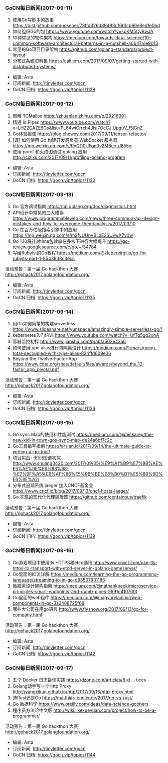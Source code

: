 ### GoCN每日新闻(2017-09-11)

1. 使用Go写脚本的故事 https://gist.github.com/posener/73ffd326d88483df6b1cb66e8ed1e0bd
2. 如何组织Go的包 https://www.youtube.com/watch?v=spKM5CyBwJA
3. 10种常见的软件架构 https://medium.com/towards-data-science/10-common-software-architectural-patterns-in-a-nutshell-a0b47a1e9013
4. 常见的Go项目目录架构 https://github.com/golang-standards/project-layout
5. 分布式系统资料集 https://caitiem.com/2017/09/07/getting-started-with-distributed-systems/

* 编辑: Asta
* 订阅新闻: http://tinyletter.com/gocn
* GoCN 归档: https://gocn.vip/topics/1129

### GoCN每日新闻(2017-09-12)

1. 图解 TCMalloc https://zhuanlan.zhihu.com/p/29216091
2. 精通 io.Pipes https://www.youtube.com/watch?v=LHZ2CAZE6Gs&list=PL64wiCrrxh4Jisi7OcCJIUpguV_f5jGnZ
3. Go体验报告 https://blog.chewxy.com/2017/09/11/tensor-refactor/
4. [译] 如何使用 Go 构建开发高负载 WebSocket 服务器 https://mp.weixin.qq.com/s/RyQD0UFqn0v2M6ec-d855g
5. 使用 pprof 和火焰图调试 golang 应用 http://cizixs.com/2017/09/11/profiling-golang-program

* 编辑: Asta
* 订阅新闻: http://tinyletter.com/gocn
* GoCN 归档: https://gocn.vip/topics/1132

### GoCN每日新闻(2017-09-13)

1. Go 官方调试指南 https://tip.golang.org/doc/diagnostics.html
2. API设计中常见的三大错误 https://www.programmableweb.com/news/three-common-api-design-mistakes-and-how-to-overcome-them/analysis/2017/03/10
3. Go 在百万亿级搜索引擎中的应用 https://mp.weixin.qq.com/s/m3fvUUnVBLxE2SUvwX7v0w
4. Go 1.10将针对time包效率在多核下进行大幅提升 https://go-review.googlesource.com/c/go/+/34784
5. 写给Rubyist的Go教程 https://medium.com/@klebervirgilio/go-for-rubyits-part-1-8543938c3ecc

活动预告：第一届 Go hackthon 大赛 http://gohack2017.golangfoundation.org/

* 编辑: Asta
* 订阅新闻: http://tinyletter.com/gocn
* GoCN 归档: https://gocn.vip/topics/1135

### GoCN每日新闻(2017-09-14)

1. 用Go如何简单的构建serverless https://www.slideshare.net/yunspace/amazingly-simple-serverless-go/1
2. kebernetes入门培训 https://www.youtube.com/watch?v=UfTg5gq2ohA
3. 容器监控初探 http://www.jianshu.com/p/abfa502e43a6
4. 如何使用type alias进行包隔离设计 https://medium.com/@rmars/going-total-decoupled-with-type-alias-824ffd609e36
5. Beyond the Twelve-Factor App https://www.cdta.org/sites/default/files/awards/beyond_the_12-factor_app_pivotal.pdf

活动预告：第一届 Go hackthon 大赛 http://gohack2017.golangfoundation.org/

* 编辑: Asta
* 订阅新闻: http://tinyletter.com/gocn
* GoCN 归档: https://gocn.vip/topics/1136

### GoCN每日新闻(2017-09-15)

1. Go sync.Map的使用和性能测试 https://medium.com/@deckarep/the-new-kid-in-town-gos-sync-map-de24a6bf7c2c
2. Go工具编写指南 https://arslan.io/2017/09/14/the-ultimate-guide-to-writing-a-go-tool/
3. 项目实战--知识图谱初探 http://www.shuang0420.com/2017/09/05/%E9%A1%B9%E7%9B%AE%E5%AE%9E%E6%88%98-%E7%9F%A5%E8%AF%86%E5%9B%BE%E8%B0%B1%E5%88%9D%E6%8E%A2/
4. 分布式追踪系统 jaeger 加入CNCF基金会 https://www.cncf.io/blog/2017/09/13/cncf-hosts-jaeger/
5. Go 实现的现代化代理转发器 https://github.com/containous/traefik

活动预告：第一届 Go hackthon 大赛 http://gohack2017.golangfoundation.org/

* 编辑: Asta
* 订阅新闻: http://tinyletter.com/gocn
* GoCN 归档: https://gocn.vip/topics/1139

### GoCN每日新闻(2017-09-16)

1. Go游戏项目中使用tls HTTPS和etcd通讯 http://www.cnxct.com/use-tls-https-to-transport-with-etcd-server-in-golang-gameserver/
2. Go里面的IO流详解 https://medium.com/learning-the-go-programming-language/streaming-io-in-go-d93507931185
3. 微服务设计架构指南 https://medium.com/@nathankpeck/microservice-principles-smart-endpoints-and-dumb-pipes-5691d410700f
4. Go里面的web组件 https://medium.com/@magyarvladimir/web-components-in-go-3a2488725f68
5. 哪些大公司在用go语言 http://www.flysnow.org/2017/09/13/go-for-company.html

活动预告：第一届 Go hackthon 大赛 http://gohack2017.golangfoundation.org/

* 编辑: Asta
* 订阅新闻: http://tinyletter.com/gocn
* GoCN 归档: https://gocn.vip/topics/1142

### GoCN每日新闻(2017-09-17)

1. 五个 Docker 日志最佳实践 https://dzone.com/articles/5-d ... tices
2. Golang动手写一个Http Proxy http://yangxikun.github.io/http/2017/09/16/http-proxy.html
3. 选Rust还是Go https://matthias-endler.de/2017/go-vs-rust/
4. Go 数据科学 https://www.oreilly.com/ideas/data-science-gophers
5. 程序员方法论中文版 http://wiki.jikexueyuan.com/project/how-to-be-a-programmer/

活动预告：第一届 Go hackthon 大赛 http://gohack2017.golangfoundation.org/

* 编辑: Asta
* 订阅新闻: http://tinyletter.com/gocn
* GoCN 归档: https://gocn.vip/topics/1144